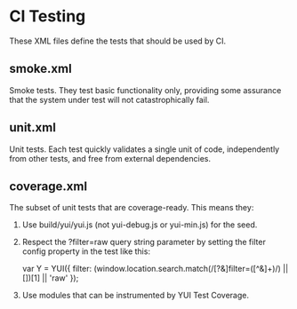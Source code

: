 # CI Testing

These XML files define the tests that should be used by CI.

## smoke.xml

Smoke tests. They test basic functionality only, providing some assurance that the system under test will not catastrophically fail.

## unit.xml

Unit tests. Each test quickly validates a single unit of code, independently from other tests, and free from external dependencies.

## coverage.xml

The subset of unit tests that are coverage-ready. This means they:

1. Use build/yui/yui.js (not yui-debug.js or yui-min.js) for the seed.

2. Respect the ?filter=raw query string parameter by setting the filter config property in the test like this:

    var Y = YUI({
        filter: (window.location.search.match(/[?&]filter=([^&]+)/) || [])[1] || 'raw'
    });

3. Use modules that can be instrumented by YUI Test Coverage.
